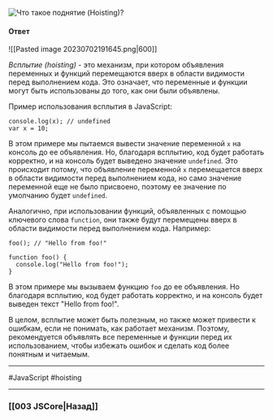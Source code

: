 ![Что такое поднятие (Hoisting)?](https://youtu.be/G7hLwudGWL4?t=552)

#### Ответ

![[Pasted image 20230702191645.png|600]]

*Всплытие (hoisting)* - это механизм, при котором объявления переменных и функций перемещаются вверх в области видимости перед выполнением кода. Это означает, что переменные и функции могут быть использованы до того, как они были объявлены.

Пример использования всплытия в JavaScript:

```
console.log(x); // undefined
var x = 10;
```

В этом примере мы пытаемся вывести значение переменной `x` на консоль до ее объявления. Но, благодаря всплытию, код будет работать корректно, и на консоль будет выведено значение `undefined`. Это происходит потому, что объявление переменной `x` перемещается вверх в области видимости перед выполнением кода, но само значение переменной еще не было присвоено, поэтому ее значение по умолчанию будет `undefined`.

Аналогично, при использовании функций, объявленных с помощью ключевого слова `function`, они также будут перемещены вверх в области видимости перед выполнением кода. Например:

```
foo(); // "Hello from foo!"

function foo() {
  console.log("Hello from foo!");
}
```

В этом примере мы вызываем функцию `foo` до ее объявления. Но благодаря всплытию, код будет работать корректно, и на консоль будет выведен текст "Hello from foo!".

В целом, всплытие может быть полезным, но также может привести к ошибкам, если не понимать, как работает механизм. Поэтому, рекомендуется объявлять все переменные и функции перед их использованием, чтобы избежать ошибок и сделать код более понятным и читаемым.

___
 #JavaScript #hoisting 

___

### [[003 JSCore|Назад]]